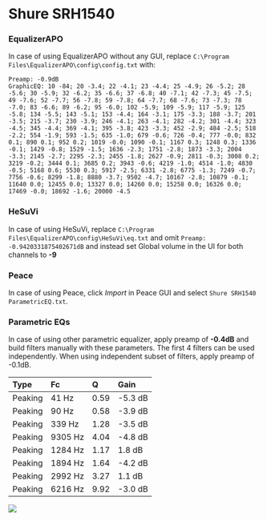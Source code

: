 # Shure SRH1540

### EqualizerAPO
In case of using EqualizerAPO without any GUI, replace `C:\Program Files\EqualizerAPO\config\config.txt`
with:
```
Preamp: -0.9dB
GraphicEQ: 10 -84; 20 -3.4; 22 -4.1; 23 -4.4; 25 -4.9; 26 -5.2; 28 -5.6; 30 -5.9; 32 -6.2; 35 -6.6; 37 -6.8; 40 -7.1; 42 -7.3; 45 -7.5; 49 -7.6; 52 -7.7; 56 -7.8; 59 -7.8; 64 -7.7; 68 -7.6; 73 -7.3; 78 -7.0; 83 -6.6; 89 -6.2; 95 -6.0; 102 -5.9; 109 -5.9; 117 -5.9; 125 -5.8; 134 -5.5; 143 -5.1; 153 -4.4; 164 -3.1; 175 -3.3; 188 -3.7; 201 -3.5; 215 -3.7; 230 -3.9; 246 -4.1; 263 -4.1; 282 -4.2; 301 -4.4; 323 -4.5; 345 -4.4; 369 -4.1; 395 -3.8; 423 -3.3; 452 -2.9; 484 -2.5; 518 -2.2; 554 -1.9; 593 -1.5; 635 -1.0; 679 -0.6; 726 -0.4; 777 -0.0; 832 0.1; 890 0.1; 952 0.2; 1019 -0.0; 1090 -0.1; 1167 0.3; 1248 0.3; 1336 -0.1; 1429 -0.8; 1529 -1.5; 1636 -2.3; 1751 -2.8; 1873 -3.3; 2004 -3.3; 2145 -2.7; 2295 -2.3; 2455 -1.8; 2627 -0.9; 2811 -0.3; 3008 0.2; 3219 -0.2; 3444 0.1; 3685 0.2; 3943 -0.6; 4219 -1.0; 4514 -1.0; 4830 -0.5; 5168 0.6; 5530 0.3; 5917 -2.5; 6331 -2.8; 6775 -1.3; 7249 -0.7; 7756 -0.6; 8299 -1.8; 8880 -3.7; 9502 -4.7; 10167 -2.8; 10879 -0.1; 11640 0.0; 12455 0.0; 13327 0.0; 14260 0.0; 15258 0.0; 16326 0.0; 17469 -0.0; 18692 -1.6; 20000 -4.5
```

### HeSuVi
In case of using HeSuVi, replace `C:\Program Files\EqualizerAPO\config\HeSuVi\eq.txt` and omit `Preamp:
-0.9420331875402671dB` and instead set Global volume in the UI for both channels to **-9**

### Peace
In case of using Peace, click *Import* in Peace GUI and select `Shure SRH1540 ParametricEQ.txt`.

### Parametric EQs
In case of using other parametric equalizer, apply preamp of **-0.4dB** and build filters manually
with these parameters. The first 4 filters can be used independently.
When using independent subset of filters, apply preamp of -0.1dB.

| Type    | Fc      |    Q | Gain    |
|:--------|:--------|:-----|:--------|
| Peaking | 41 Hz   | 0.59 | -5.3 dB |
| Peaking | 90 Hz   | 0.58 | -3.9 dB |
| Peaking | 339 Hz  | 1.28 | -3.5 dB |
| Peaking | 9305 Hz | 4.04 | -4.8 dB |
| Peaking | 1284 Hz | 1.17 | 1.8 dB  |
| Peaking | 1894 Hz | 1.64 | -4.2 dB |
| Peaking | 2992 Hz | 3.27 | 1.1 dB  |
| Peaking | 6216 Hz | 9.92 | -3.0 dB |

![](https://raw.githubusercontent.com/jaakkopasanen/AutoEq/master/results/headphonecom/sbaf-serious/Shure%20SRH1540/Shure%20SRH1540.png)